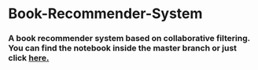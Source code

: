 # Book-Recommender-System
<h3>A book recommender system based on collaborative filtering.
<br>You can find the notebook inside the master branch or just click <a href = 'https://github.com/AjayKuchhadiya/Book-Recommender-System/blob/master/Collabrative-Filtering-Based-Recommender.ipynb'> here.</a></h3>
